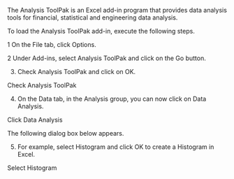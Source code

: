 The Analysis ToolPak is an Excel add-in program that provides data analysis tools for financial, statistical and engineering data analysis.

To load the Analysis ToolPak add-in, execute the following steps.

1 On the File tab, click Options.

2 Under Add-ins, select Analysis ToolPak and click on the Go button.

3. Check Analysis ToolPak and click on OK.

Check Analysis ToolPak

4. On the Data tab, in the Analysis group, you can now click on Data Analysis.

Click Data Analysis

The following dialog box below appears.

5. For example, select Histogram and click OK to create a Histogram in Excel.

Select Histogram
